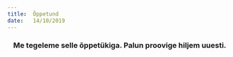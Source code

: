 ```yaml
---
title:  Õppetund
date:   14/10/2019
---
```


### <center>Me tegeleme selle õppetükiga. Palun proovige hiljem uuesti.</center>